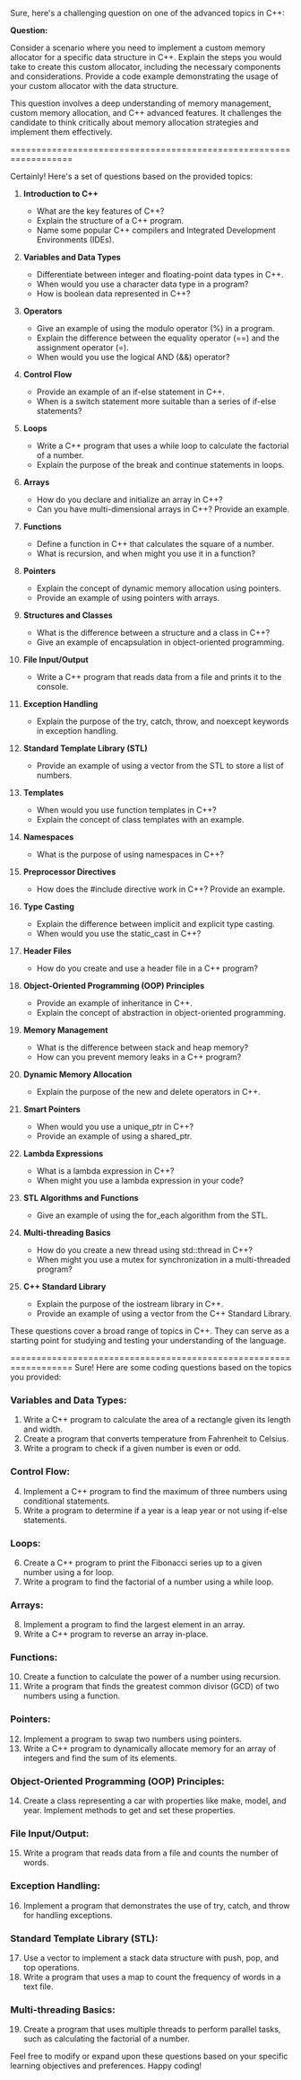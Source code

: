 Sure, here's a challenging question on one of the advanced topics in C++:

**Question:**

Consider a scenario where you need to implement a custom memory allocator for a specific data structure in C++. Explain the steps you would take to create this custom allocator, including the necessary components and considerations. Provide a code example demonstrating the usage of your custom allocator with the data structure.

This question involves a deep understanding of memory management, custom memory allocation, and C++ advanced features. It challenges the candidate to think critically about memory allocation strategies and implement them effectively.

==================================================================

Certainly! Here's a set of questions based on the provided topics:

1. **Introduction to C++**
   - What are the key features of C++?
   - Explain the structure of a C++ program.
   - Name some popular C++ compilers and Integrated Development Environments (IDEs).

2. **Variables and Data Types**
   - Differentiate between integer and floating-point data types in C++.
   - When would you use a character data type in a program?
   - How is boolean data represented in C++?

3. **Operators**
   - Give an example of using the modulo operator (%) in a program.
   - Explain the difference between the equality operator (==) and the assignment operator (=).
   - When would you use the logical AND (&&) operator?

4. **Control Flow**
   - Provide an example of an if-else statement in C++.
   - When is a switch statement more suitable than a series of if-else statements?

5. **Loops**
   - Write a C++ program that uses a while loop to calculate the factorial of a number.
   - Explain the purpose of the break and continue statements in loops.

6. **Arrays**
   - How do you declare and initialize an array in C++?
   - Can you have multi-dimensional arrays in C++? Provide an example.

7. **Functions**
   - Define a function in C++ that calculates the square of a number.
   - What is recursion, and when might you use it in a function?

8. **Pointers**
   - Explain the concept of dynamic memory allocation using pointers.
   - Provide an example of using pointers with arrays.

9. **Structures and Classes**
   - What is the difference between a structure and a class in C++?
   - Give an example of encapsulation in object-oriented programming.

10. **File Input/Output**
    - Write a C++ program that reads data from a file and prints it to the console.

11. **Exception Handling**
    - Explain the purpose of the try, catch, throw, and noexcept keywords in exception handling.

12. **Standard Template Library (STL)**
    - Provide an example of using a vector from the STL to store a list of numbers.

13. **Templates**
    - When would you use function templates in C++?
    - Explain the concept of class templates with an example.

14. **Namespaces**
    - What is the purpose of using namespaces in C++?

15. **Preprocessor Directives**
    - How does the #include directive work in C++? Provide an example.

16. **Type Casting**
    - Explain the difference between implicit and explicit type casting.
    - When would you use the static_cast in C++?

17. **Header Files**
    - How do you create and use a header file in a C++ program?

18. **Object-Oriented Programming (OOP) Principles**
    - Provide an example of inheritance in C++.
    - Explain the concept of abstraction in object-oriented programming.

19. **Memory Management**
    - What is the difference between stack and heap memory?
    - How can you prevent memory leaks in a C++ program?

20. **Dynamic Memory Allocation**
    - Explain the purpose of the new and delete operators in C++.

21. **Smart Pointers**
    - When would you use a unique_ptr in C++?
    - Provide an example of using a shared_ptr.

22. **Lambda Expressions**
    - What is a lambda expression in C++?
    - When might you use a lambda expression in your code?

23. **STL Algorithms and Functions**
    - Give an example of using the for_each algorithm from the STL.

24. **Multi-threading Basics**
    - How do you create a new thread using std::thread in C++?
    - When might you use a mutex for synchronization in a multi-threaded program?

25. **C++ Standard Library**
    - Explain the purpose of the iostream library in C++.
    - Provide an example of using a vector from the C++ Standard Library.

These questions cover a broad range of topics in C++. They can serve as a starting point for studying and testing your understanding of the language.

==================================================================
Sure! Here are some coding questions based on the topics you provided:

### Variables and Data Types:
1. Write a C++ program to calculate the area of a rectangle given its length and width.
2. Create a program that converts temperature from Fahrenheit to Celsius.
3. Write a program to check if a given number is even or odd.

### Control Flow:
4. Implement a C++ program to find the maximum of three numbers using conditional statements.
5. Write a program to determine if a year is a leap year or not using if-else statements.

### Loops:
6. Create a C++ program to print the Fibonacci series up to a given number using a for loop.
7. Write a program to find the factorial of a number using a while loop.

### Arrays:
8. Implement a program to find the largest element in an array.
9. Write a C++ program to reverse an array in-place.

### Functions:
10. Create a function to calculate the power of a number using recursion.
11. Write a program that finds the greatest common divisor (GCD) of two numbers using a function.

### Pointers:
12. Implement a program to swap two numbers using pointers.
13. Write a C++ program to dynamically allocate memory for an array of integers and find the sum of its elements.

### Object-Oriented Programming (OOP) Principles:
14. Create a class representing a car with properties like make, model, and year. Implement methods to get and set these properties.

### File Input/Output:
15. Write a program that reads data from a file and counts the number of words.

### Exception Handling:
16. Implement a program that demonstrates the use of try, catch, and throw for handling exceptions.

### Standard Template Library (STL):
17. Use a vector to implement a stack data structure with push, pop, and top operations.
18. Write a program that uses a map to count the frequency of words in a text file.

### Multi-threading Basics:
19. Create a program that uses multiple threads to perform parallel tasks, such as calculating the factorial of a number.

Feel free to modify or expand upon these questions based on your specific learning objectives and preferences. Happy coding!